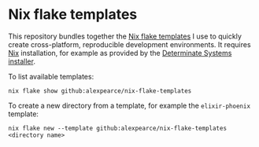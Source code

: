 # Nix flake templates

This repository bundles together the [Nix flake templates][templates] I use to quickly create cross-platform, reproducible development environments.
It requires [Nix][nix] installation, for example as provided by the [Determinate Systems installer][nix-installer].

To list available templates:

```
nix flake show github:alexpearce/nix-flake-templates
```

To create a new directory from a template, for example the `elixir-phoenix` template:

```
nix flake new --template github:alexpearce/nix-flake-templates <directory name>
```

[templates]: https://nixos.org/manual/nix/stable/command-ref/new-cli/nix3-flake-init.html#template-definitions
[nix]: https://nixos.org/
[nix-installer]: https://github.com/DeterminateSystems/nix-installer